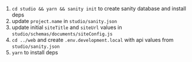 1. `cd studio && yarn && sanity init` to create sanity database and install deps
2. update `project.name` in `studio/sanity.json`
2. update initial `siteTitle` and `siteUrl` values in `studio/schemas/documents/siteConfig.js`
3. `cd ../web` and create `.env.development.local` with api values from `studio/sanity.json`
4. `yarn` to install deps

